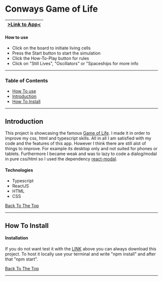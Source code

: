 # Conways Game of Life

| [>Link to App<](https://atska.github.io/Conways-Game-Of-Life/) |
| -------------------------------------------------------------- |


#### How to use

- Click on the board to initiate living cells
- Press the Start button to start the simulation
- Click the How-To-Play button for rules
- Click on "Still Lives", "Oscillators" or "Spaceships for more info

---

### Table of Contents

- [How To use](#how-to-use)
- [Introduction](#introduction)
- [How To Install](#how-to-install)

---

## Introduction

This project is showcasing the famous [Game of Life](https://en.wikipedia.org/wiki/Dijkstra%27s_algorithm). I made it in order to improve my css, html and typescript skills. All in all I am satisfied with my code and the features of this app. However I think there are still alot of things to improve. For example its desktop only and not suited for phones or tablets. Furthermore I became weak and was to lazy to code a dialog/modal in pure css/html so I used the dependency [react-modal](https://reactcommunity.org/react-modal/).

#### Technologies

- Typescript
- ReactJS
- HTML
- CSS

[Back To The Top](#Conways-Game-of-Life)

---

## How To Install

#### Installation

If you do not want test it with the [LINK](https://atska.github.io/Conways-Game-Of-Life/) above you can always download this project. To host it locally use your terminal and write "npm install" and after that "npm start".

[Back To The Top](#Conways-Game-of-Life)

---
